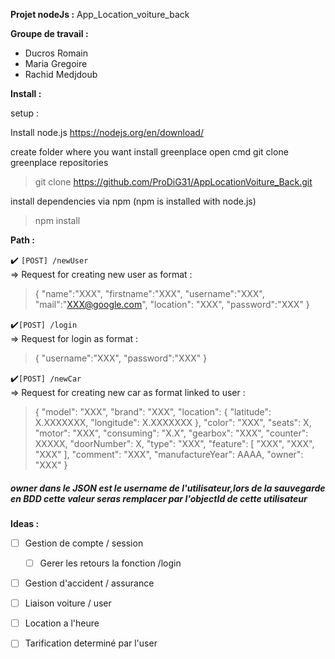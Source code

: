 
<b> Projet nodeJs :</b>  App_Location_voiture_back <br>
  
<b> Groupe de travail : </b> 
- Ducros Romain 
- Maria Gregoire 
- Rachid Medjdoub

<b>Install :</b>
 
 setup :  
 
 Install node.js 
 https://nodejs.org/en/download/

create folder where you want install greenplace
open cmd 
git clone greenplace repositories
> git clone https://github.com/ProDiG31/AppLocationVoiture_Back.git

install dependencies via npm (npm is installed with node.js)
> npm install

<b>Path :</b>

:heavy_check_mark: ``` [POST] /newUser ```
<br> => Request for creating new user as format : <br>
> {
> "name":"XXX",
> "firstname":"XXX",
> "username":"XXX",
> "mail":"XXX@google.com",
> "location": "XXX",
>	"password":"XXX"
> }

:heavy_check_mark:``` [POST] /login ``` 
<br> => Request for login as format : <br>
> {
>   "username":"XXX",
> 	"password":"XXX"
> }

:heavy_check_mark:``` [POST] /newCar ``` 
<br> => Request for creating new car as format linked to user : <br>
>{
>	"model": "XXX",
>	"brand": "XXX",
>	"location": {
>		"latitude": X.XXXXXXX,
>		"longitude": X.XXXXXXX
>	},
>	"color": "XXX",
>	"seats": X,
>	"motor": "XXX",
>	"consuming": "X.X",
>	"gearbox": "XXX",
>	"counter": XXXXX,
>	"doorNumber": X,
>	"type": "XXX",
>	"feature": [
>		"XXX",
>		"XXX",
>		"XXX"
>	],
>	"comment": "XXX",
>	"manufactureYear": AAAA,
>	"owner": "XXX"
>}

##### owner dans le JSON est le username de l'utilisateur,lors de la sauvegarde en BDD cette valeur seras remplacer par l'objectId de cette utilisateur 


<b>Ideas :</b>
 
- [ ] Gestion de compte / session  
    - [ ] Gerer les retours la fonction /login
- [ ] Gestion d'accident / assurance   
- [ ] Liaison voiture / user  
- [ ] Location a l'heure  
- [ ] Tarification determiné par l'user 

